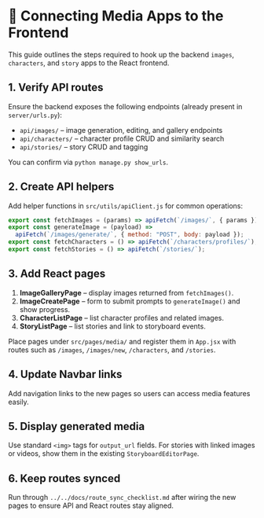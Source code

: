 # 📸 Connecting Media Apps to the Frontend

This guide outlines the steps required to hook up the backend `images`, `characters`, and `story` apps to the React frontend.

## 1. Verify API routes

Ensure the backend exposes the following endpoints (already present in `server/urls.py`):

- `api/images/` – image generation, editing, and gallery endpoints
- `api/characters/` – character profile CRUD and similarity search
- `api/stories/` – story CRUD and tagging

You can confirm via `python manage.py show_urls`.

## 2. Create API helpers

Add helper functions in `src/utils/apiClient.js` for common operations:

```javascript
export const fetchImages = (params) => apiFetch(`/images/`, { params });
export const generateImage = (payload) =>
  apiFetch(`/images/generate/`, { method: "POST", body: payload });
export const fetchCharacters = () => apiFetch(`/characters/profiles/`);
export const fetchStories = () => apiFetch(`/stories/`);
```

## 3. Add React pages

1. **ImageGalleryPage** – display images returned from `fetchImages()`.
2. **ImageCreatePage** – form to submit prompts to `generateImage()` and show progress.
3. **CharacterListPage** – list character profiles and related images.
4. **StoryListPage** – list stories and link to storyboard events.

Place pages under `src/pages/media/` and register them in `App.jsx` with routes such as `/images`, `/images/new`, `/characters`, and `/stories`.

## 4. Update Navbar links

Add navigation links to the new pages so users can access media features easily.

## 5. Display generated media

Use standard `<img>` tags for `output_url` fields. For stories with linked images or videos, show them in the existing `StoryboardEditorPage`.

## 6. Keep routes synced

Run through `../../docs/route_sync_checklist.md` after wiring the new pages to ensure API and React routes stay aligned.

